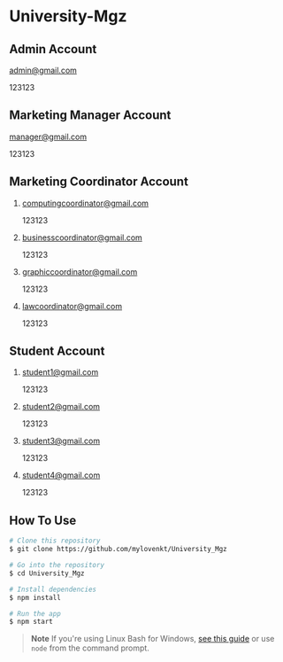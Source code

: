 # University-Mgz
## Admin Account
admin@gmail.com


123123
## Marketing Manager Account
manager@gmail.com


123123
## Marketing Coordinator Account
1. computingcoordinator@gmail.com


   123123
3. businesscoordinator@gmail.com


   123123
5. graphiccoordinator@gmail.com


   123123
7. lawcoordinator@gmail.com


   123123
## Student Account
1. student1@gmail.com


   123123
3. student2@gmail.com


   123123
5. student3@gmail.com


   123123
7. student4@gmail.com


   123123
## How To Use
```bash
# Clone this repository
$ git clone https://github.com/mylovenkt/University_Mgz

# Go into the repository
$ cd University_Mgz

# Install dependencies
$ npm install

# Run the app
$ npm start
```

> **Note**
> If you're using Linux Bash for Windows, [see this guide](https://www.howtogeek.com/261575/how-to-run-graphical-linux-desktop-applications-from-windows-10s-bash-shell/) or use `node` from the command prompt.
